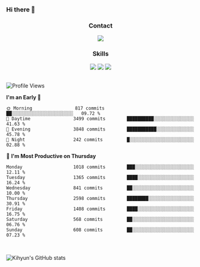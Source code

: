 ### Hi there 👋

<!--
**Key5771/Key5771** is a ✨ _special_ ✨ repository because its `README.md` (this file) appears on your GitHub profile.

Here are some ideas to get you started:

- 🔭 I’m currently working on ...
- 🌱 I’m currently learning ...
- 👯 I’m looking to collaborate on ...
- 🤔 I’m looking for help with ...
- 💬 Ask me about ...
- 📫 How to reach me: ...
- 😄 Pronouns: ...
- ⚡ Fun fact: ...
-->

<h3 align="center">Contact</h3>
<div align="center">
  <a href="mailto:ksj57715@gmail.com"><img src="https://img.shields.io/badge/Gmail-D14836?style=for-the-badge&logo=gmail&logoColor=white"/></a>
</div>

<h3 align="center">Skills</h3>
<div align="center">
  <img src="https://img.shields.io/badge/iOS-000000?style=for-the-badge&logo=ios&logoColor=white"/>
  <img src="https://img.shields.io/badge/Swift-FA7343?style=for-the-badge&logo=swift&logoColor=white"/>
  <img src="https://img.shields.io/badge/Xcode-007ACC?style=for-the-badge&logo=Xcode&logoColor=white"/>
</div>

<br>

<!--START_SECTION:waka-->
![Profile Views](http://img.shields.io/badge/Profile%20Views-4-blue)

**I'm an Early 🐤** 

```text
🌞 Morning                817 commits         ██░░░░░░░░░░░░░░░░░░░░░░░   09.72 % 
🌆 Daytime                3499 commits        ██████████░░░░░░░░░░░░░░░   41.63 % 
🌃 Evening                3848 commits        ███████████░░░░░░░░░░░░░░   45.78 % 
🌙 Night                  242 commits         █░░░░░░░░░░░░░░░░░░░░░░░░   02.88 % 
```
📅 **I'm Most Productive on Thursday** 

```text
Monday                   1018 commits        ███░░░░░░░░░░░░░░░░░░░░░░   12.11 % 
Tuesday                  1365 commits        ████░░░░░░░░░░░░░░░░░░░░░   16.24 % 
Wednesday                841 commits         ██░░░░░░░░░░░░░░░░░░░░░░░   10.00 % 
Thursday                 2598 commits        ████████░░░░░░░░░░░░░░░░░   30.91 % 
Friday                   1408 commits        ████░░░░░░░░░░░░░░░░░░░░░   16.75 % 
Saturday                 568 commits         ██░░░░░░░░░░░░░░░░░░░░░░░   06.76 % 
Sunday                   608 commits         ██░░░░░░░░░░░░░░░░░░░░░░░   07.23 % 
```



<!--END_SECTION:waka-->

<br>


![Kihyun's GitHub stats](https://github-readme-stats.vercel.app/api?username=key5771&show_icons=true&theme=radical)
